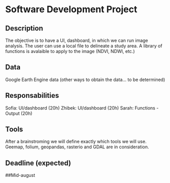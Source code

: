 # Software Development Project

## Description

The objective is to have a UI, dashboard, in which we can run image analysis.
The user can use a local file to delineate a study area. 
A library of functions is avalaible to apply to the image (NDVI, NDWI, etc.)


## Data 

Google Earth Engine data (other ways to obtain the data... to be determined)


## Responsabilities

Sofia: UI/dashboard (20h)
Zhibek: UI/dashboard (20h)
Sarah: Functions - Output (20h)

## Tools 

After a brainstroming we will define exactly which tools we will use. Geemap, folium, geopandas, rasterio and GDAL are in consideration.

## Deadline (expected)

##Mid-august 

